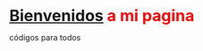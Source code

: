 <h1 id="Bienvenidos_a_mi_portfolio," class="main-top-header" style="display: inline; color: red" data-mw-thread-id="h-Bienvenidos_a_mi_Portfolio">
  <span id="Bienvenidos_a_mi_Portfolio.2C">
  </span>
  <span data-mw-comment-start="" id="h-Bienvenidos_a_mi_página,">
  </span>
  <span data-mw-comment-end="h-Bienvenidos_a_mi_Portfolio,">
      <a href="/wiki/Wikipedia:Bienvenidos" title="Wikipedia:Bienvenidos">Bienvenidos</a> 
      a mi pagina
  </span>
</h1>
<p>códigos para todos</p>

